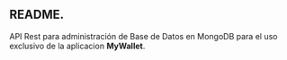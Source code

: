 README.
---

API Rest para administración de Base de Datos en MongoDB para el uso exclusivo de la aplicacion **MyWallet**.
